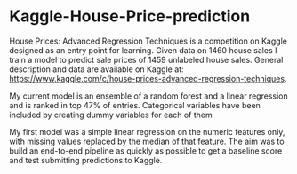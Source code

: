 # Kaggle-House-Price-prediction

House Prices: Advanced Regression Techniques is a competition on Kaggle designed as an entry point for learning. Given data on 1460 house sales I train a model to predict sale prices of 1459 unlabeled house sales. General description and data are available on Kaggle at: 
https://www.kaggle.com/c/house-prices-advanced-regression-techniques. 

My current model is an ensemble of a random forest and a linear regression and is ranked in top 47% of entries. Categorical variables have been included by creating dummy variables for each of them

My first model was a simple linear regression on the numeric features only, with missing values replaced by the median of that feature. The aim was to build an end-to-end pipeline as quickly as possible to get a baseline score and test submitting predictions to Kaggle.
